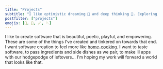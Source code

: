 ```yaml
---
title: "Projects"
subtitle: "I like optimistic dreaming 💭 and deep thinking 🤔. Exploring, learning, and laughing through life. 🔍📚🤭"
postfilter: ["projects"]
emojis: [🎨, 🥘, 🪄, 🪡]
---
```


I like to create software that is beautiful, poetic, playful, and empowering. These are some of the things I've created and tinkered on towards that end. I want software creation to feel more like [home-cooking](https://www.robinsloan.com/notes/home-cooked-app/). I want to taste software, to pass ingredients and side dishes as we pair, to make lil apps with our hodgepodge of leftovers... I'm hoping my work will forward a world that looks like that.
